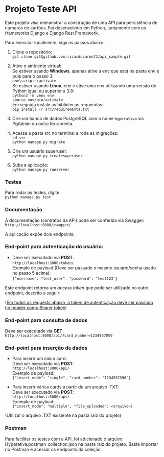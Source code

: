 # Projeto Teste API

Este projeto visa demonstrar a construção de uma API para persistência de números de cartões.
Foi desenvolvido em Python, juntamente com os frameworks Django e Django Rest Framework.

Para executar localmente, siga os passos abaixo:

1. Clone o repositório:<br>
```git clone git@github.com:ricardocarmo72/api_sample.git```

2. Ative o ambiente virtual:<br>
Se estiver usando <b>Windows</b>, apenas ative a env que está na pasta env e pule para o passo 3:<br>
```env\scripts\activate```<br>
Se estiver usando <b>Linux</b>, crie e ative uma env utilizando uma versão do Python igual ou superior a 3.8:<br>
```python3 -m venv env```<br>
```source env/bin/activate```<br>
Em seguida instale as bibliotecas requeridas:<br>
```pip install -r src/requirements.txt```<br>

3. Crie um banco de dados PostgreSQL com o nome ```hyperativa``` via PgAdmin ou outra ferramenta.

4. Acesse a pasta src no terminal e rode as migrações:<br>
```cd src```<br>
```python manage.py migrate```<br>

5. Crie um usuário superuser:<br>
```python manage.py createsuperuser```

6. Suba a aplicação:<br>
```python manage.py runserver```

<h3>Testes</h3>

Para rodar os testes, digite:<br>
```python manage.py test```

<h3>Documentação</h3>

A documentação (contratos da API) pode ser conferida via Swagger:<br>
```http://localhost:8000/swagger/```<br>

A aplicação expõe dois endpoints:<br>

<h3>End-point para autenticação do usuário:</h3>

- Deve ser executado via <b>POST</b>:<br>
```http://localhost:8000/token/```<br>
Exemplo de payload (Deve ser passado o mesmo usuário/senha usado no passo 5 acima):<br>
```{"username": "test_user", "password": "test123"}```<br>

Este endpoint retorna um <em>access token</em> que pode ser utilizado no outro endpoint, descrito a seguir:<br>

(<u>Em todos os requests abaixo, o token de autenticação deve ser passado no header como Bearer token</u>)<br>

<h3>End-point para consulta de dados</h3>

Deve ser executado via <b>GET</b>:<br>
```http://localhost:8000/api/?card_number=1234567890```<br>

<h3>End-point para inserção de dados</h3>

- Para inserir um único card:<br>
Deve ser executado via <b>POST</b>:<br>
```http://localhost:8000/api/```<br>
Exemplo de payload:<br>
```{"insert_mode": "single", "card_number": "1234567890"}```

- Para inserir vários cards a partir de um arquivo .TXT:<br>
Deve ser executado via <b>POST</b>:<br>
```http://localhost:8000/api/```<br>
Exemplo de payload:<br>
```{"insert_mode": "multiple", "file_uploaded": <arquivo>}```

(Utilizar o arquivo .TXT existente na pasta raiz do projeto)

<h3>Postman</h3>
Para facilitar os testes com a API, foi adicionado o arquivo Hyperativa.postman_collection.json na pasta raiz do projeto.
Basta importar no Postman e acessar os endpoints da coleção.
